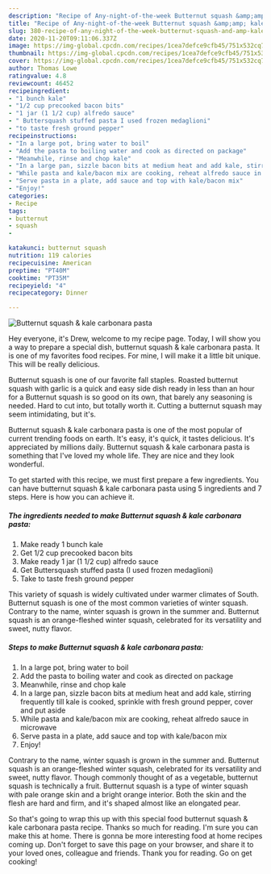 ```yaml
---
description: "Recipe of Any-night-of-the-week Butternut squash &amp;amp; kale carbonara pasta"
title: "Recipe of Any-night-of-the-week Butternut squash &amp;amp; kale carbonara pasta"
slug: 380-recipe-of-any-night-of-the-week-butternut-squash-and-amp-kale-carbonara-pasta
date: 2020-11-20T09:11:06.337Z
image: https://img-global.cpcdn.com/recipes/1cea7defce9cfb45/751x532cq70/butternut-squash-kale-carbonara-pasta-recipe-main-photo.jpg
thumbnail: https://img-global.cpcdn.com/recipes/1cea7defce9cfb45/751x532cq70/butternut-squash-kale-carbonara-pasta-recipe-main-photo.jpg
cover: https://img-global.cpcdn.com/recipes/1cea7defce9cfb45/751x532cq70/butternut-squash-kale-carbonara-pasta-recipe-main-photo.jpg
author: Thomas Lowe
ratingvalue: 4.8
reviewcount: 46452
recipeingredient:
- "1 bunch kale"
- "1/2 cup precooked bacon bits"
- "1 jar (1 1/2 cup) alfredo sauce"
- " Buttersquash stuffed pasta I used frozen medaglioni"
- "to taste fresh ground pepper"
recipeinstructions:
- "In a large pot, bring water to boil"
- "Add the pasta to boiling water and cook as directed on package"
- "Meanwhile, rinse and chop kale"
- "In a large pan, sizzle bacon bits at medium heat and add kale, stirring frequently till kale is cooked, sprinkle with fresh ground pepper, cover and put aside"
- "While pasta and kale/bacon mix are cooking, reheat alfredo sauce in microwave"
- "Serve pasta in a plate, add sauce and top with kale/bacon mix"
- "Enjoy!"
categories:
- Recipe
tags:
- butternut
- squash
- 

katakunci: butternut squash  
nutrition: 119 calories
recipecuisine: American
preptime: "PT40M"
cooktime: "PT35M"
recipeyield: "4"
recipecategory: Dinner

---
```



![Butternut squash &amp; kale carbonara pasta](https://img-global.cpcdn.com/recipes/1cea7defce9cfb45/751x532cq70/butternut-squash-kale-carbonara-pasta-recipe-main-photo.jpg)

Hey everyone, it's Drew, welcome to my recipe page. Today, I will show you a way to prepare a special dish, butternut squash &amp; kale carbonara pasta. It is one of my favorites food recipes. For mine, I will make it a little bit unique. This will be really delicious.

Butternut squash is one of our favorite fall staples. Roasted butternut squash with garlic is a quick and easy side dish ready in less than an hour for a Butternut squash is so good on its own, that barely any seasoning is needed. Hard to cut into, but totally worth it. Cutting a butternut squash may seem intimidating, but it&#39;s.

Butternut squash &amp; kale carbonara pasta is one of the most popular of current trending foods on earth. It's easy, it's quick, it tastes delicious. It's appreciated by millions daily. Butternut squash &amp; kale carbonara pasta is something that I've loved my whole life. They are nice and they look wonderful.


To get started with this recipe, we must first prepare a few ingredients. You can have butternut squash &amp; kale carbonara pasta using 5 ingredients and 7 steps. Here is how you can achieve it.

<!--inarticleads1-->

##### The ingredients needed to make Butternut squash &amp; kale carbonara pasta:

1. Make ready 1 bunch kale
1. Get 1/2 cup precooked bacon bits
1. Make ready 1 jar (1 1/2 cup) alfredo sauce
1. Get  Buttersquash stuffed pasta (I used frozen medaglioni)
1. Take to taste fresh ground pepper


This variety of squash is widely cultivated under warmer climates of South. Butternut squash is one of the most common varieties of winter squash. Contrary to the name, winter squash is grown in the summer and. Butternut squash is an orange-fleshed winter squash, celebrated for its versatility and sweet, nutty flavor. 

<!--inarticleads2-->

##### Steps to make Butternut squash &amp; kale carbonara pasta:

1. In a large pot, bring water to boil
1. Add the pasta to boiling water and cook as directed on package
1. Meanwhile, rinse and chop kale
1. In a large pan, sizzle bacon bits at medium heat and add kale, stirring frequently till kale is cooked, sprinkle with fresh ground pepper, cover and put aside
1. While pasta and kale/bacon mix are cooking, reheat alfredo sauce in microwave
1. Serve pasta in a plate, add sauce and top with kale/bacon mix
1. Enjoy!


Contrary to the name, winter squash is grown in the summer and. Butternut squash is an orange-fleshed winter squash, celebrated for its versatility and sweet, nutty flavor. Though commonly thought of as a vegetable, butternut squash is technically a fruit. Butternut squash is a type of winter squash with pale orange skin and a bright orange interior. Both the skin and the flesh are hard and firm, and it&#39;s shaped almost like an elongated pear. 

So that's going to wrap this up with this special food butternut squash &amp; kale carbonara pasta recipe. Thanks so much for reading. I'm sure you can make this at home. There is gonna be more interesting food at home recipes coming up. Don't forget to save this page on your browser, and share it to your loved ones, colleague and friends. Thank you for reading. Go on get cooking!
